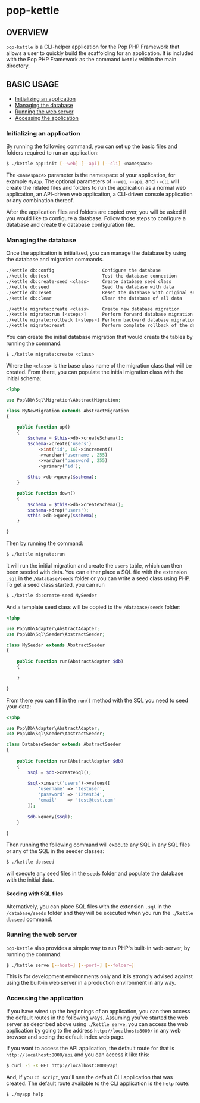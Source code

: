 pop-kettle
==========

OVERVIEW
--------

`pop-kettle` is a CLI-helper application for the Pop PHP Framework that allows
a user to quickly build the scaffolding for an application. It is included with
the Pop PHP Framework as the command `kettle` within the main directory.

## BASIC USAGE

* [Initializing an application](#initializing-an-application)
* [Managing the database](#managing-the-database)
* [Running the web server](#Running-the-web-server)
* [Accessing the application](#Accessing-the-application)

### Initializing an application

By running the following command, you can set up the basic files and folders
required to run an application:

```bash
$ ./kettle app:init [--web] [--api] [--cli] <namespace>
```

The `<namespace>` parameter is the namespace of your application, for example `MyApp`.
The optional parameters of `--web`, `--api`, and `--cli` will create the related files
and folders to run the application as a normal web application, an API-driven web
application, a CLI-driven console application or any combination thereof.

After the application files and folders are copied over, you will be asked if you
would like to configure a database. Follow those steps to configure a database and
create the database configuration file.

### Managing the database

Once the application is initialized, you can manage the database by using the database
and migration commands.

```bash
./kettle db:config                  Configure the database
./kettle db:test                    Test the database connection
./kettle db:create-seed <class>     Create database seed class
./kettle db:seed                    Seed the database with data
./kettle db:reset                   Reset the database with original seed data
./kettle db:clear                   Clear the database of all data

./kettle migrate:create <class>     Create new database migration
./kettle migrate:run [<steps>]      Perform forward database migration
./kettle migrate:rollback [<steps>] Perform backward database migration
./kettle migrate:reset              Perform complete rollback of the database
```

You can create the initial database migration that would create the tables by running
the command:

```bash
$ ./kettle migrate:create <class>
```

Where the `<class>` is the base class name of the migration class that will be created.
From there, you can populate the initial migration class with the initial schema:

```php
<?php

use Pop\Db\Sql\Migration\AbstractMigration;

class MyNewMigration extends AbstractMigration
{

    public function up()
    {
        $schema = $this->db->createSchema();
        $schema->create('users')
            ->int('id', 16)->increment()
            ->varchar('username', 255)
            ->varchar('password', 255)
            ->primary('id');
        
        $this->db->query($schema);        
    }

    public function down()
    {
        $schema = $this->db->createSchema();
        $schema->drop('users');
        $this->db->query($schema);
    }

}
```

Then by running the command:

```bash
$ ./kettle migrate:run
```

it will run the initial migration and create the `users` table, which can then been seeded with data.
You can either place a SQL file with the extension `.sql` in the `/database/seeds` folder or you can
write a seed class using PHP. To get a seed class started, you can run

```bash
$ ./kettle db:create-seed MySeeder
```

And a template seed class will be copied to the `/database/seeds` folder:

```php
<?php

use Pop\Db\Adapter\AbstractAdapter;
use Pop\Db\Sql\Seeder\AbstractSeeder;

class MySeeder extends AbstractSeeder
{

    public function run(AbstractAdapter $db)
    {
        
    }

}
```

From there you can fill in the `run()` method with the SQL you need to seed your data:

```php
<?php

use Pop\Db\Adapter\AbstractAdapter;
use Pop\Db\Sql\Seeder\AbstractSeeder;

class DatabaseSeeder extends AbstractSeeder
{
    
    public function run(AbstractAdapter $db)
    {
        $sql = $db->createSql();
        
        $sql->insert('users')->values([
            'username' => 'testuser',
            'password' => '12test34',
            'email'    => 'test@test.com'
        ]);
        
        $db->query($sql);
    }
    
}
```

Then running the following command will execute any SQL in any SQL files or any of the SQL
in the seeder classes:

```bash
$ ./kettle db:seed
```

will execute any seed files in the `seeds` folder and populate the database with the initial data.

#### Seeding with SQL files

Alternatively, you can place SQL files with the extension `.sql` in the `/database/seeds` folder
and they will be executed when you run the `./kettle db:seed` command.

### Running the web server

`pop-kettle` also provides a simple way to run PHP's built-in web-server, by running the command:

```bash
$ ./kettle serve [--host=] [--port=] [--folder=]
```

This is for development environments only and it is strongly advised against using the built-in
web server in a production environment in any way.

### Accessing the application

If you have wired up the beginnings of an application, you can then access the default routes
in the following ways. Assuming you've started the web server as described above using
`./kettle serve`, you can access the web application by going to the address `http://localhost:8000/`
in any web browser and seeing the default index web page.

If you want to access the API application, the default route for that is `http://localhost:8000/api`
and you can access it like this:

```bash
$ curl -i -X GET http://localhost:8000/api
```

And, if you `cd script`, you'll see the default CLI application that was created. The default
route available to the CLI application is the `help` route:

```bash
$ ./myapp help
```


